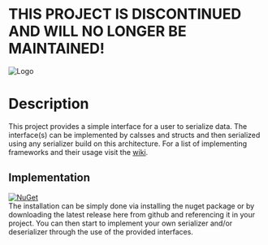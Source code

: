 # THIS PROJECT IS DISCONTINUED AND WILL NO LONGER BE MAINTAINED!

![Logo](../master/logo.png)

# Description
This project provides a simple interface for a user to serialize data. The interface(s) can be implemented by calsses and structs and then serialized using any serializer build on this architecture. For a list of implementing frameworks and their usage visit the [wiki](https://github.com/Narumikazuchi/Serialization/wiki).
  
## Implementation
[![NuGet](https://img.shields.io/nuget/v/Narumikazuchi.Serialization.svg)](https://www.nuget.org/packages/Narumikazuchi.Serialization)  
The installation can be simply done via installing the nuget package or by downloading the latest release here from github and referencing it in your project. You can then start to implement your own serializer and/or deserializer through the use of the provided interfaces.
